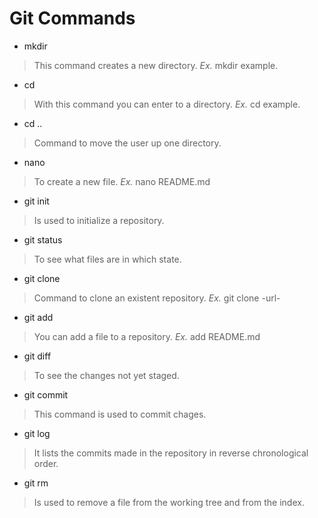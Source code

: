 # Git Commands

- mkdir 
>This command creates a new directory. *Ex.* mkdir example.

- cd
>With this command you can enter to a directory. *Ex.* cd example.

- cd ..
>Command to move the user up one directory.

- nano
>To create a new file. *Ex.* nano README.md

- git init
>Is used to initialize a repository.

- git status
>To see what files are in which state.

- git clone
>Command to clone an existent repository. *Ex.* git clone -url-

- git add
>You can add a file to a repository. *Ex.* add README.md

- git diff
>To see the changes not yet staged.

- git commit
>This command is used to commit chages.

- git log
>It lists the commits made in the repository in reverse chronological order.

- git rm
>Is used to remove a file from the working tree and from the index.
